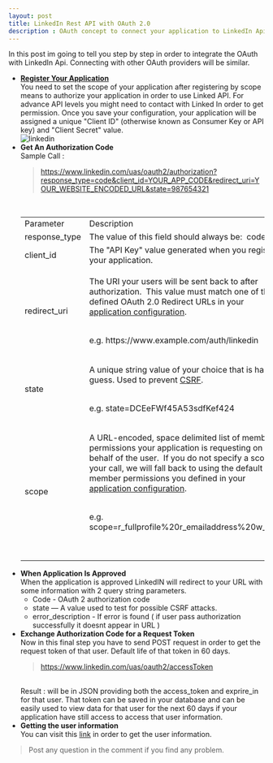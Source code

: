 ```yaml
---
layout: post
title: LinkedIn Rest API with OAuth 2.0
description : OAuth concept to connect your application to LinkedIn Api  , facebook and twitter. 
---
```


In this post im going to tell you step by step in order to integrate the OAuth with LinkedIn Api. 
Connecting with other OAuth providers will be similar.


<ul>
<li>
<strong>
<a href="https://developer.linkedin.com/">
Register Your Application
</a>
</strong>
<br/>
You need to set the scope of your application after registering by scope means to authorize your application in order to use Linked API. For advance API levels you might need to contact with Linked In order to get permission.
Once you save your configuration, your application will be assigned a unique "Client ID" (otherwise known as Consumer Key or API key) and "Client Secret" value.
<br/>
<img src="https://content.linkedin.com/content/dam/developer/global/en_US/site/img/oauth_values.png" alt="linkedin"/>
<br/>
</li>

<li>
<strong>
Get An Authorization Code
</strong>
<br/>
Sample Call :
<br/>

> https://www.linkedin.com/uas/oauth2/authorization?response_type=code&client_id=YOUR_APP_CODE&redirect_uri=YOUR_WEBSITE_ENCODED_URL&state=987654321


<br/>
<div class="resource-table-section header-row">
<table>
<tbody>
<tr>
<td>Parameter</td><td>Description</td><td>Required</td></tr>
<tr>
<td>response_type</td><td>The value of this field should always
be:&nbsp; code</td><td>Yes</td></tr>
<tr>
<td>client_id</td><td>The "API Key" value generated when
you registered your application.</td><td>Yes</td></tr>
<tr>
<td>redirect_uri</td><td><p>The URI your users will be sent back
to after authorization.&nbsp; This value must match one of the
defined OAuth 2.0 Redirect URLs in your <a href="https://www.linkedin.com/secure/developer" rel="nofollow">application configuration</a>.<br></p>
<p>
<br> e.g. https://www.example.com/auth/linkedin</p></td><td>Yes</td></tr>
<tr>
<td>state</td><td><p>A unique string value of your choice that is
hard to guess. Used to prevent <a href="http://en.wikipedia.org/wiki/Cross-site_request_forgery" rel="nofollow" target="_blank">CSRF</a>.&nbsp;</p>
<p>
<br> e.g. state=DCEeFWf45A53sdfKef424</p></td><td>Yes</td></tr>
<tr>
<td>scope</td><td><p>A URL-encoded, space delimited list of member
permissions your application is requesting on behalf of the
user.&nbsp; If you do not specify a scope in your call, we will
fall back to using the default member permissions you defined
in your <a href="https://www.linkedin.com/secure/developer" rel="nofollow">application configuration</a>.</p>
<p>
<br> e.g. scope=r_fullprofile%20r_emailaddress%20w_share</p>
<p>&nbsp;</p>
</td><td>Optional</td></tr></tbody></table>
</div>
</li>

<li><strong>When Application Is Approved</strong>
<br/>
When the application is approved LinkedIN will redirect to your URL with some information with 2 query string parameters.
<ul>
<li>Code - OAuth 2 authorization code</li>
<li>state — A value used to test for possible CSRF attacks.</li>
<li>error_description - If error is found ( if user pass authorization successfully it doesnt appear in URL )</li>
</ul>

</li>
<li>
<strong>Exchange Authorization Code for a Request Token</strong>
<br/>
Now in this final step you have to send POST request in order to get the request token of that user. Default life of that token in 60 days.
<br/>

> https://www.linkedin.com/uas/oauth2/accessToken


<br/>
Result : will be in JSON providing both the access_token and exprire_in for that user. That token can be saved in your database and can be easily used to view data for that user for the next 60 days if your application have still access to access that user information.
<br/>
</li>

<li>
<strong>Getting the user information</strong>
<br/>
You can visit this <a href="https://developer.linkedin.com/docs/rest-api">link</a> in order to get the user information.
</li>
</ul>

> Post any question in the comment if you find any problem.
